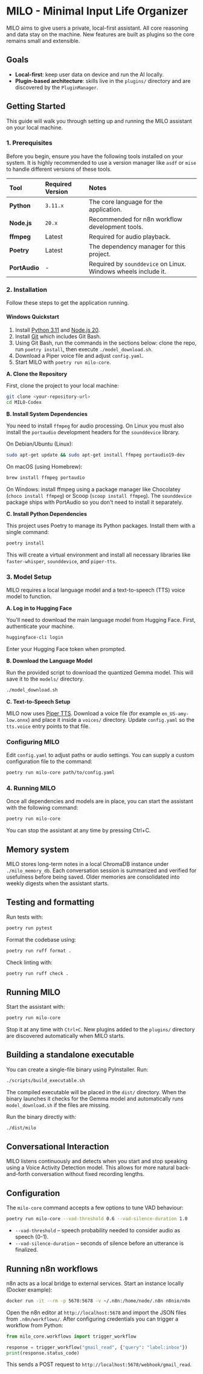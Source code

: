 # MILO - Minimal Input Life Organizer

MILO aims to give users a private, local-first assistant. All core reasoning and data stay on the machine. New features are built as plugins so the core remains small and extensible.

## Goals
- **Local-first**: keep user data on device and run the AI locally.
- **Plugin-based architecture**: skills live in the `plugins/` directory and are discovered by the `PluginManager`.

## Getting Started

This guide will walk you through setting up and running the MILO assistant on your local machine.

### 1. Prerequisites

Before you begin, ensure you have the following tools installed on your system. It is highly recommended to use a version manager like `asdf` or `mise` to handle different versions of these tools.

| Tool | Required Version | Notes |
| :--- | :--- | :--- |
| **Python** | `3.11.x` | The core language for the application. |
| **Node.js** | `20.x` | Recommended for n8n workflow development tools. |
| **ffmpeg** | Latest | Required for audio playback. |
| **Poetry** | Latest | The dependency manager for this project. |
| **PortAudio** | - | Required by `sounddevice` on Linux. Windows wheels include it. |

### 2. Installation

Follow these steps to get the application running.

#### Windows Quickstart
1. Install [Python 3.11](https://www.python.org/downloads/windows/) and [Node.js 20](https://nodejs.org/).
2. Install [Git](https://git-scm.com/download/win) which includes Git Bash.
3. Using Git Bash, run the commands in the sections below: clone the repo, run `poetry install`, then execute `./model_download.sh`.
4. Download a Piper voice file and adjust `config.yaml`.
5. Start MILO with `poetry run milo-core`.

**A. Clone the Repository**

First, clone the project to your local machine:
```bash
git clone <your-repository-url>
cd MILO-Codex
```

**B. Install System Dependencies**

You need to install `ffmpeg` for audio processing. On Linux you must also install the `portaudio` development headers for the `sounddevice` library.

On Debian/Ubuntu (Linux):
```bash
sudo apt-get update && sudo apt-get install ffmpeg portaudio19-dev
```

On macOS (using Homebrew):
```bash
brew install ffmpeg portaudio
```

On Windows: install ffmpeg using a package manager like Chocolatey (`choco install ffmpeg`) or Scoop (`scoop install ffmpeg`). The `sounddevice` package ships with PortAudio so you don't need to install it separately.

**C. Install Python Dependencies**

This project uses Poetry to manage its Python packages. Install them with a single command:

```bash
poetry install
```

This will create a virtual environment and install all necessary libraries like `faster-whisper`, `sounddevice`, and `piper-tts`.

### 3. Model Setup
MILO requires a local language model and a text-to-speech (TTS) voice model to function.

**A. Log in to Hugging Face**

You'll need to download the main language model from Hugging Face. First, authenticate your machine.

```bash
huggingface-cli login
```

Enter your Hugging Face token when prompted.

**B. Download the Language Model**

Run the provided script to download the quantized Gemma model. This will save it to the `models/` directory.

```bash
./model_download.sh
```

**C. Text-to-Speech Setup**

MILO now uses [Piper TTS](https://github.com/rhasspy/piper). Download a voice file (for example `en_US-amy-low.onnx`) and place it inside a `voices/` directory. Update `config.yaml` so the `tts.voice` entry points to that file.

### Configuring MILO
Edit `config.yaml` to adjust paths or audio settings. You can supply a custom configuration file to the command:

```bash
poetry run milo-core path/to/config.yaml
```

### 4. Running MILO
Once all dependencies and models are in place, you can start the assistant with the following command:

```bash
poetry run milo-core
```

You can stop the assistant at any time by pressing Ctrl+C.
## Memory system
MILO stores long-term notes in a local ChromaDB instance under
`./milo_memory_db`. Each conversation session is summarized and verified
for usefulness before being saved. Older memories are consolidated into
weekly digests when the assistant starts.


## Testing and formatting
Run tests with:

```bash
poetry run pytest
```

Format the codebase using:

```bash
poetry run ruff format .
```

Check linting with:

```bash
poetry run ruff check .
```
## Running MILO
Start the assistant with:

```bash
poetry run milo-core
```

Stop it at any time with `Ctrl+C`. New plugins added to the `plugins/`
directory are discovered automatically when MILO starts.

## Building a standalone executable
You can create a single-file binary using PyInstaller. Run:

```bash
./scripts/build_executable.sh
```

The compiled executable will be placed in the `dist/` directory. When the
binary launches it checks for the Gemma model and automatically runs
`model_download.sh` if the files are missing.

Run the binary directly with:

```bash
./dist/milo
```

## Conversational Interaction
MILO listens continuously and detects when you start and stop speaking using a Voice Activity Detection model. This allows for more natural back-and-forth conversation without fixed recording lengths.

## Configuration
The `milo-core` command accepts a few options to tune VAD behaviour:

```bash
poetry run milo-core --vad-threshold 0.6 --vad-silence-duration 1.0
```

* `--vad-threshold` – speech probability needed to consider audio as speech (0-1).
* `--vad-silence-duration` – seconds of silence before an utterance is finalized.

## Running n8n workflows
n8n acts as a local bridge to external services. Start an instance locally (Docker example):

```bash
docker run -it --rm -p 5678:5678 -v ~/.n8n:/home/node/.n8n n8nio/n8n
```

Open the n8n editor at `http://localhost:5678` and import the JSON files from `.n8n/workflows/`. After configuring credentials you can trigger a workflow from Python:

```python
from milo_core.workflows import trigger_workflow

response = trigger_workflow("gmail_read", {"query": "label:inbox"})
print(response.status_code)
```

This sends a POST request to `http://localhost:5678/webhook/gmail_read`.
